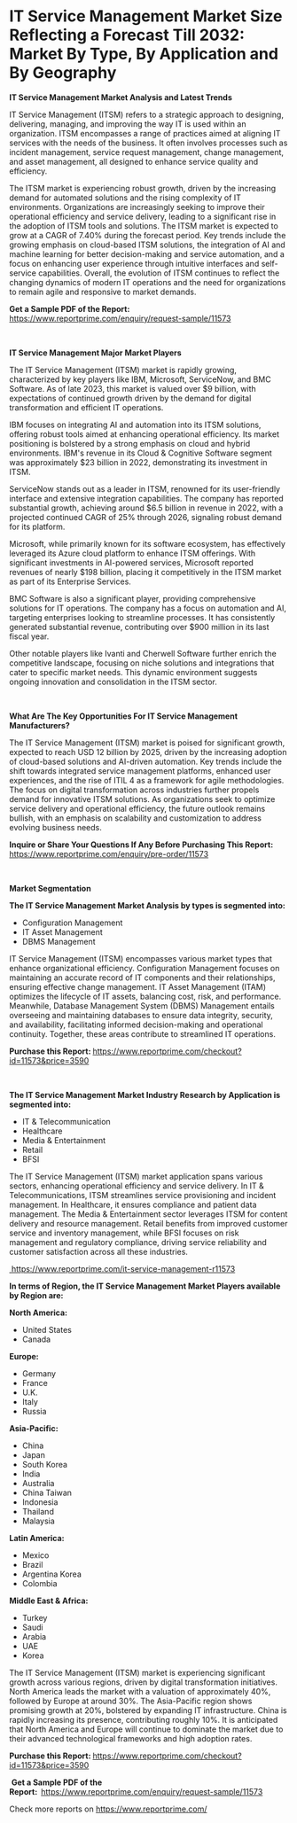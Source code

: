 <p><h1>IT Service Management Market Size Reflecting a Forecast Till 2032: Market By Type, By Application and By Geography</h1></p><p><strong>IT Service Management Market Analysis and Latest Trends</strong></p>
<p><p>IT Service Management (ITSM) refers to a strategic approach to designing, delivering, managing, and improving the way IT is used within an organization. ITSM encompasses a range of practices aimed at aligning IT services with the needs of the business. It often involves processes such as incident management, service request management, change management, and asset management, all designed to enhance service quality and efficiency.</p><p>The ITSM market is experiencing robust growth, driven by the increasing demand for automated solutions and the rising complexity of IT environments. Organizations are increasingly seeking to improve their operational efficiency and service delivery, leading to a significant rise in the adoption of ITSM tools and solutions. The ITSM market is expected to grow at a CAGR of 7.40% during the forecast period. Key trends include the growing emphasis on cloud-based ITSM solutions, the integration of AI and machine learning for better decision-making and service automation, and a focus on enhancing user experience through intuitive interfaces and self-service capabilities. Overall, the evolution of ITSM continues to reflect the changing dynamics of modern IT operations and the need for organizations to remain agile and responsive to market demands.</p></p>
<p><strong>Get a Sample PDF of the Report:&nbsp;</strong> <a href="https://www.reportprime.com/enquiry/request-sample/11573?utm_campaign=2230&utm_medium=2&utm_source=Github&utm_content=ia&utm_term=21032025&utm_id=it-service-management">https://www.reportprime.com/enquiry/request-sample/11573</a></p>
<p>&nbsp;</p>
<p><strong>IT Service Management Major Market Players</strong></p>
<p><p>The IT Service Management (ITSM) market is rapidly growing, characterized by key players like IBM, Microsoft, ServiceNow, and BMC Software. As of late 2023, this market is valued over $9 billion, with expectations of continued growth driven by the demand for digital transformation and efficient IT operations.</p><p>IBM focuses on integrating AI and automation into its ITSM solutions, offering robust tools aimed at enhancing operational efficiency. Its market positioning is bolstered by a strong emphasis on cloud and hybrid environments. IBM's revenue in its Cloud & Cognitive Software segment was approximately $23 billion in 2022, demonstrating its investment in ITSM.</p><p>ServiceNow stands out as a leader in ITSM, renowned for its user-friendly interface and extensive integration capabilities. The company has reported substantial growth, achieving around $6.5 billion in revenue in 2022, with a projected continued CAGR of 25% through 2026, signaling robust demand for its platform.</p><p>Microsoft, while primarily known for its software ecosystem, has effectively leveraged its Azure cloud platform to enhance ITSM offerings. With significant investments in AI-powered services, Microsoft reported revenues of nearly $198 billion, placing it competitively in the ITSM market as part of its Enterprise Services.</p><p>BMC Software is also a significant player, providing comprehensive solutions for IT operations. The company has a focus on automation and AI, targeting enterprises looking to streamline processes. It has consistently generated substantial revenue, contributing over $900 million in its last fiscal year.</p><p>Other notable players like Ivanti and Cherwell Software further enrich the competitive landscape, focusing on niche solutions and integrations that cater to specific market needs. This dynamic environment suggests ongoing innovation and consolidation in the ITSM sector.</p></p>
<p>&nbsp;</p>
<p><strong>What Are The Key Opportunities For IT Service Management Manufacturers?</strong></p>
<p><p>The IT Service Management (ITSM) market is poised for significant growth, expected to reach USD 12 billion by 2025, driven by the increasing adoption of cloud-based solutions and AI-driven automation. Key trends include the shift towards integrated service management platforms, enhanced user experiences, and the rise of ITIL 4 as a framework for agile methodologies. The focus on digital transformation across industries further propels demand for innovative ITSM solutions. As organizations seek to optimize service delivery and operational efficiency, the future outlook remains bullish, with an emphasis on scalability and customization to address evolving business needs.</p></p>
<p><strong>Inquire or Share Your Questions If Any Before Purchasing This Report:</strong> <a href="https://www.reportprime.com/enquiry/pre-order/11573?utm_campaign=2230&utm_medium=2&utm_source=Github&utm_content=ia&utm_term=21032025&utm_id=it-service-management">https://www.reportprime.com/enquiry/pre-order/11573</a></p>
<p>&nbsp;</p>
<p><strong>Market Segmentation</strong></p>
<p><strong>The IT Service Management Market Analysis by types is segmented into:</strong></p>
<p><ul><li>Configuration Management</li><li>IT Asset Management</li><li>DBMS Management</li></ul></p>
<p><p>IT Service Management (ITSM) encompasses various market types that enhance organizational efficiency. Configuration Management focuses on maintaining an accurate record of IT components and their relationships, ensuring effective change management. IT Asset Management (ITAM) optimizes the lifecycle of IT assets, balancing cost, risk, and performance. Meanwhile, Database Management System (DBMS) Management entails overseeing and maintaining databases to ensure data integrity, security, and availability, facilitating informed decision-making and operational continuity. Together, these areas contribute to streamlined IT operations.</p></p>
<p><strong>Purchase this Report:&nbsp;</strong><a href="https://www.reportprime.com/checkout?id=11573&price=3590&utm_campaign=2230&utm_medium=2&utm_source=Github&utm_content=ia&utm_term=21032025&utm_id=it-service-management">https://www.reportprime.com/checkout?id=11573&price=3590</a></p>
<p>&nbsp;</p>
<p><strong>The IT Service Management Market Industry Research by Application is segmented into:</strong></p>
<p><ul><li>IT & Telecommunication</li><li>Healthcare</li><li>Media & Entertainment</li><li>Retail</li><li>BFSI</li></ul></p>
<p><p>The IT Service Management (ITSM) market application spans various sectors, enhancing operational efficiency and service delivery. In IT & Telecommunications, ITSM streamlines service provisioning and incident management. In Healthcare, it ensures compliance and patient data management. The Media & Entertainment sector leverages ITSM for content delivery and resource management. Retail benefits from improved customer service and inventory management, while BFSI focuses on risk management and regulatory compliance, driving service reliability and customer satisfaction across all these industries.</p></p>
<p><a href="https://www.reportprime.com/it-service-management-r11573?utm_campaign=2230&utm_medium=2&utm_source=Github&utm_content=ia&utm_term=21032025&utm_id=it-service-management">&nbsp;https://www.reportprime.com/it-service-management-r11573</a></p>
<p><strong>In terms of Region, the IT Service Management Market Players available by Region are:</strong></p>
<p>
    <p> <strong> North America: </strong>
        <ul>
            <li>United States</li>
            <li>Canada</li>
        </ul>
        </p> 
    <p> <strong> Europe: </strong>
        <ul>
            <li>Germany</li>
            <li>France</li>
            <li>U.K.</li>
            <li>Italy</li>
            <li>Russia</li>
        </ul>
        </p> 
    <p> <strong> Asia-Pacific: </strong>
        <ul>
            <li>China</li>
            <li>Japan</li>
            <li>South Korea</li>
            <li>India</li>
            <li>Australia</li>
            <li>China Taiwan</li>
            <li>Indonesia</li>
            <li>Thailand</li>
            <li>Malaysia</li>
        </ul>
        </p> 
    <p> <strong> Latin America: </strong>
        <ul>
            <li>Mexico</li>
            <li>Brazil</li>
            <li>Argentina Korea</li>
            <li>Colombia</li>
        </ul>
        </p> 
    <p> <strong> Middle East & Africa: </strong>
        <ul>
            <li>Turkey</li>
            <li>Saudi</li>
            <li>Arabia</li>
            <li>UAE</li>
            <li>Korea</li>
        </ul>
    </p>
    </p>
<p><p>The IT Service Management (ITSM) market is experiencing significant growth across various regions, driven by digital transformation initiatives. North America leads the market with a valuation of approximately 40%, followed by Europe at around 30%. The Asia-Pacific region shows promising growth at 20%, bolstered by expanding IT infrastructure. China is rapidly increasing its presence, contributing roughly 10%. It is anticipated that North America and Europe will continue to dominate the market due to their advanced technological frameworks and high adoption rates.</p></p>
<p><strong>Purchase this Report: </strong><a href="https://www.reportprime.com/checkout?id=11573&price=3590&utm_campaign=2230&utm_medium=2&utm_source=Github&utm_content=ia&utm_term=21032025&utm_id=it-service-management">https://www.reportprime.com/checkout?id=11573&price=3590</a></p>
<p>&nbsp;<strong>Get a Sample PDF of the Report:&nbsp;&nbsp;</strong><a href="https://www.reportprime.com/enquiry/request-sample/11573?utm_campaign=2230&utm_medium=2&utm_source=Github&utm_content=ia&utm_term=21032025&utm_id=it-service-management">https://www.reportprime.com/enquiry/request-sample/11573</a></p>
<p><strong></strong></p>
<p>Check more reports on <a href="https://www.reportprime.com/?utm_campaign=2230&utm_medium=2&utm_source=Github&utm_content=ia&utm_term=21032025&utm_id=it-service-management">https://www.reportprime.com/</a></p>